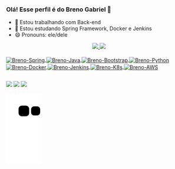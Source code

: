 ### Olá! Esse perfil é do Breno Gabriel 👋

- 🔭 Estou trabalhando com Back-end
- 🌱 Estou estudando Spring Framework, Docker e Jenkins
- 😄 Pronouns: ele/dele


<div align="center">
  <a href="https://github.com/BrenoXDMoon">
  <img height="180em" src="https://github-readme-stats.vercel.app/api?username=BrenoXDMoon&show_icons=true&theme=dark&include_all_commits=true&count_private=true"/>
  <img height="180em" src="https://github-readme-stats.vercel.app/api/top-langs/?username=BrenoXDMoon&layout=compact&langs_count=7&theme=dark"/>
</div>

  <div style="display: inline_block"><br>
    <img align="center" alt="Breno-Spring" height="30" width="40" src="https://cdn.jsdelivr.net/gh/devicons/devicon/icons/spring/spring-original.svg" />
    <img align="center" alt="Breno-Java" height="30" width="40" src="https://cdn.jsdelivr.net/gh/devicons/devicon/icons/java/java-original.svg" />
    <img align="center" alt="Breno-Bootstrap" height="30" width="40" src="https://cdn.jsdelivr.net/gh/devicons/devicon/icons/bootstrap/bootstrap-original.svg" />
    <img align="center" alt="Breno-Python" height="30" width="40" src="https://cdn.jsdelivr.net/gh/devicons/devicon/icons/python/python-original.svg" />
    <img align="center" alt="Breno-Docker" height="30" width="40" src="https://cdn.jsdelivr.net/gh/devicons/devicon/icons/docker/docker-original.svg" />
    <img align="center" alt="Breno-Jenkins" height="30" width="40" src="https://cdn.jsdelivr.net/gh/devicons/devicon/icons/jenkins/jenkins-original.svg" />
    <img align="center" alt="Breno-K8s" height="30" width="40" src="https://cdn.jsdelivr.net/gh/devicons/devicon/icons/kubernetes/kubernetes-plain.svg" />
    <img align="center" alt="Breno-AWS" height="30" width="40" src="https://cdn.jsdelivr.net/gh/devicons/devicon/icons/amazonwebservices/amazonwebservices-original.svg" />
  </div>
  
  ##
  
  
  <div> 
  
  <a href="https://instagram.com/brenoxdmoon/" target="_blank"><img src="https://img.shields.io/badge/-Instagram-%23E4405F?style=for-the-badge&logo=instagram&logoColor=white" target="_blank"></a>
  <a href = "mailto:brenogabriel19@gmail.com"><img src="https://img.shields.io/badge/-Gmail-%23333?style=for-the-badge&logo=gmail&logoColor=white" target="_blank"></a>
  <a href="https://www.linkedin.com/in/breno-gabriel-rodrigues-silva-2820b6161" target="_blank"><img src="https://img.shields.io/badge/-LinkedIn-%230077B5?style=for-the-badge&logo=linkedin&logoColor=white" target="_blank"></a> 
 
  ![Snake animation](https://github.com/rafaballerini/rafaballerini/blob/output/github-contribution-grid-snake.svg)
 
</div>
